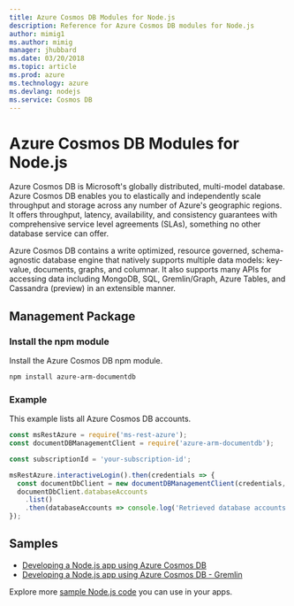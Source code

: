 ```yaml
---
title: Azure Cosmos DB Modules for Node.js
description: Reference for Azure Cosmos DB modules for Node.js
author: mimig1
ms.author: mimig
manager: jhubbard
ms.date: 03/20/2018
ms.topic: article
ms.prod: azure
ms.technology: azure
ms.devlang: nodejs
ms.service: Cosmos DB
---
```


# Azure Cosmos DB Modules for Node.js

Azure Cosmos DB is Microsoft's globally distributed, multi-model database. Azure Cosmos DB enables you to elastically and independently scale throughput and storage across any number of Azure's geographic regions. It offers throughput, latency, availability, and consistency guarantees with comprehensive service level agreements (SLAs), something no other database service can offer.

Azure Cosmos DB contains a write optimized, resource governed, schema-agnostic database engine that natively supports multiple data models: key-value, documents, graphs, and columnar. It also supports many APIs for accessing data including MongoDB, SQL, Gremlin/Graph, Azure Tables, and Cassandra (preview) in an extensible manner.

## Management Package

### Install the npm module 

Install the Azure Cosmos DB npm module.

```bash
npm install azure-arm-documentdb
```

### Example

This example lists all Azure Cosmos DB accounts.

```javascript
const msRestAzure = require('ms-rest-azure');
const documentDBManagementClient = require('azure-arm-documentdb');

const subscriptionId = 'your-subscription-id';

msRestAzure.interactiveLogin().then(credentials => {
  const documentDbClient = new documentDBManagementClient(credentials, subscriptionId);
  documentDbClient.databaseAccounts
    .list()
    .then(databaseAccounts => console.log('Retrieved database accounts: ', databaseAccounts));
});
```

## Samples

* [Developing a Node.js app using Azure Cosmos DB](https://azure.microsoft.com/resources/samples/azure-cosmos-db-documentdb-nodejs-getting-started/)
* [Developing a Node.js app using Azure Cosmos DB - Gremlin](https://azure.microsoft.com/resources/samples/azure-cosmos-db-graph-nodejs-getting-started/)

Explore more [sample Node.js code](https://azure.microsoft.com/resources/samples/?platform=nodejs) you can use in your apps.
